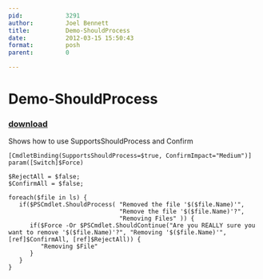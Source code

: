 ```yaml
---
pid:            3291
author:         Joel Bennett
title:          Demo-ShouldProcess
date:           2012-03-15 15:50:43
format:         posh
parent:         0

---
```


# Demo-ShouldProcess

### [download](//scripts/3291.ps1)

Shows how to use SupportsShouldProcess and Confirm

```posh
[CmdletBinding(SupportsShouldProcess=$true, ConfirmImpact="Medium")]
param([Switch]$Force)

$RejectAll = $false;
$ConfirmAll = $false;

foreach($file in ls) {
   if($PSCmdlet.ShouldProcess( "Removed the file '$($file.Name)'",
                               "Remove the file '$($file.Name)'?",
                               "Removing Files" )) {
      if($Force -Or $PSCmdlet.ShouldContinue("Are you REALLY sure you want to remove '$($file.Name)'?", "Removing '$($file.Name)'", [ref]$ConfirmAll, [ref]$RejectAll)) {
         "Removing $File"
      }
   }
}
```
